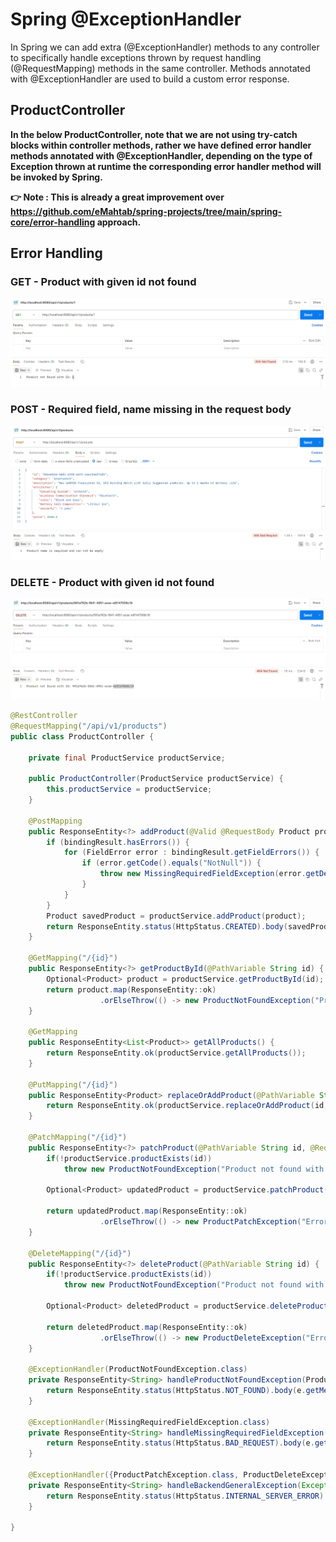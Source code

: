 # Spring @ExceptionHandler

In Spring we can add extra (@ExceptionHandler) methods to any controller to specifically handle exceptions thrown by request handling (@RequestMapping) methods in the same controller. Methods annotated with @ExceptionHandler are used to build a custom error response.

## ProductController

**In the below ProductController, note that we are not using try-catch blocks within controller methods, rather we have defined error handler methods annotated with @ExceptionHandler, depending on the type of Exception thrown at runtime the corresponding error handler method will be invoked by Spring.**

**👉 Note : This is already a great improvement over https://github.com/eMahtab/spring-projects/tree/main/spring-core/error-handling approach.**

## Error Handling

### GET - Product with given id not found

!["Product with given id not found"](images/error-1.png)

### POST - Required field, name missing in the request body

!["Required field missing in request body"](images/error-2.png)

### DELETE - Product with given id not found

!["Product with given id not found"](images/error-3.png)

```java
@RestController
@RequestMapping("/api/v1/products")
public class ProductController {

    private final ProductService productService;

    public ProductController(ProductService productService) {
        this.productService = productService;
    }

    @PostMapping
    public ResponseEntity<?> addProduct(@Valid @RequestBody Product product, BindingResult bindingResult) {
        if (bindingResult.hasErrors()) {
            for (FieldError error : bindingResult.getFieldErrors()) {
                if (error.getCode().equals("NotNull")) {
                    throw new MissingRequiredFieldException(error.getDefaultMessage());
                }
            }
        }
        Product savedProduct = productService.addProduct(product);
        return ResponseEntity.status(HttpStatus.CREATED).body(savedProduct);
    }

    @GetMapping("/{id}")
    public ResponseEntity<?> getProductById(@PathVariable String id) {
        Optional<Product> product = productService.getProductById(id);
        return product.map(ResponseEntity::ok)
                    .orElseThrow(() -> new ProductNotFoundException("Product not found with ID: " + id));
    }

    @GetMapping
    public ResponseEntity<List<Product>> getAllProducts() {
        return ResponseEntity.ok(productService.getAllProducts());
    }

    @PutMapping("/{id}")
    public ResponseEntity<Product> replaceOrAddProduct(@PathVariable String id, @RequestBody Product product) {
        return ResponseEntity.ok(productService.replaceOrAddProduct(id, product));
    }

    @PatchMapping("/{id}")
    public ResponseEntity<?> patchProduct(@PathVariable String id, @RequestBody Map<String, Object> updates) {
        if(!productService.productExists(id))
            throw new ProductNotFoundException("Product not found with ID: " + id);

        Optional<Product> updatedProduct = productService.patchProduct(id, updates);

        return updatedProduct.map(ResponseEntity::ok)
                    .orElseThrow(() -> new ProductPatchException("Error occurred while updating product :" + id));
    }

    @DeleteMapping("/{id}")
    public ResponseEntity<?> deleteProduct(@PathVariable String id) {
        if(!productService.productExists(id))
            throw new ProductNotFoundException("Product not found with ID: " + id);

        Optional<Product> deletedProduct = productService.deleteProduct(id);

        return deletedProduct.map(ResponseEntity::ok)
                    .orElseThrow(() -> new ProductDeleteException("Error occurred while deleting product :" + id));
    }

    @ExceptionHandler(ProductNotFoundException.class)
    private ResponseEntity<String> handleProductNotFoundException(ProductNotFoundException e) {
        return ResponseEntity.status(HttpStatus.NOT_FOUND).body(e.getMessage());
    }

    @ExceptionHandler(MissingRequiredFieldException.class)
    private ResponseEntity<String> handleMissingRequiredFieldException(MissingRequiredFieldException e) {
        return ResponseEntity.status(HttpStatus.BAD_REQUEST).body(e.getMessage());
    }

    @ExceptionHandler({ProductPatchException.class, ProductDeleteException.class})
    private ResponseEntity<String> handleBackendGeneralException(Exception e) {
        return ResponseEntity.status(HttpStatus.INTERNAL_SERVER_ERROR).body(e.getMessage());
    }

}
```
